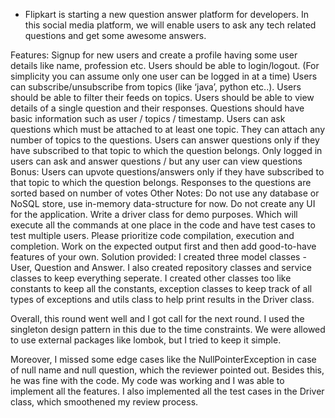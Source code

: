 - Flipkart is starting a new question answer platform for developers. In this social media platform,
  we will enable users to ask any tech related questions and get some awesome answers.

Features:
Signup for new users and create a profile having some user details like name, profession etc.
Users should be able to login/logout. (For simplicity you can assume only one user can be logged in
at a time)
Users can subscribe/unsubscribe from topics (like ‘java’, python etc..).
Users should be able to filter their feeds on topics.
Users should be able to view details of a single question and their responses. Questions should have
basic information such as user / topics / timestamp.
Users can ask questions which must be attached to at least one topic. They can attach any number of
topics to the questions. Users can answer questions only if they have subscribed to that topic to
which the question belongs.
Only logged in users can ask and answer questions / but any user can view questions
Bonus:
Users can upvote questions/answers only if they have subscribed to that topic to which the question
belongs.
Responses to the questions are sorted based on number of votes
Other Notes:
Do not use any database or NoSQL store, use in-memory data-structure for now.
Do not create any UI for the application.
Write a driver class for demo purposes. Which will execute all the commands at one place in the code
and have test cases to test multiple users.
Please prioritize code compilation, execution and completion.
Work on the expected output first and then add good-to-have features of your own.
Solution provided:
I created three model classes - User, Question and Answer. I also created repository classes and
service classes to keep everything seperate. I created other classes too like constants to keep all
the constants, exception classes to keep track of all types of exceptions and utils class to help
print results in the Driver class.

Overall, this round went well and I got call for the next round. I used the singleton design pattern
in this due to the time constraints. We were allowed to use external packages like lombok, but I
tried to keep it simple.

Moreover, I missed some edge cases like the NullPointerException in case of null name and null
question, which the reviewer pointed out. Besides this, he was fine with the code. My code was
working and I was able to implement all the features. I also implemented all the test cases in the
Driver class, which smoothened my review process.

